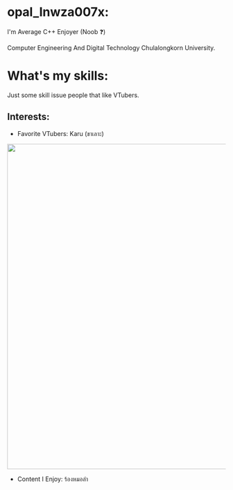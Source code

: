 # opal_Inwza007x:
I'm Average C++ Enjoyer (Noob ❓)

Computer Engineering And Digital Technology Chulalongkorn University.

# What's my skills:
Just some skill issue people that like VTubers.

## Interests:
- Favorite VTubers: Karu (ขาเลาะ)

<img src="https://github.com/user-attachments/assets/9e2da33d-1958-4632-b085-69af6041b0d8" width="750px" align="center">

- Content I Enjoy: ร้องหมอลำ
